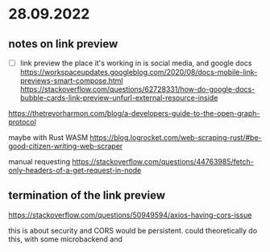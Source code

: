 
# 28.09.2022
## notes on link preview
- [ ] link preview
the place it's working in is social media, and google docs
https://workspaceupdates.googleblog.com/2020/08/docs-mobile-link-previews-smart-compose.html
https://stackoverflow.com/questions/62728331/how-do-google-docs-bubble-cards-link-preview-unfurl-external-resource-inside

https://thetrevorharmon.com/blog/a-developers-guide-to-the-open-graph-protocol

maybe with Rust WASM
https://blog.logrocket.com/web-scraping-rust/#be-good-citizen-writing-web-scraper

manual requesting
https://stackoverflow.com/questions/44763985/fetch-only-headers-of-a-get-request-in-node


## termination of the link preview
https://stackoverflow.com/questions/50949594/axios-having-cors-issue

this is about security and CORS would be persistent.
could theoretically do this, with some microbackend and 